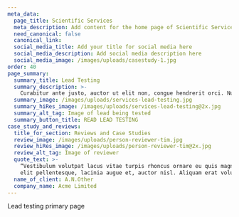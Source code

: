 ```yaml
---
meta_data:
  page_title: Scientific Services
  meta_description: Add content for the home page of Scientific Services here...
  need_canonical: false
  canonical_link:
  social_media_title: Add your title for social media here
  social_media_description: Add social media description here
  social_media_image: /images/uploads/casestudy-1.jpg
order: 40
page_summary:
  summary_title: Lead Testing
  summary_description: >-
    Curabitur ante justo, auctor ut elit non, congue hendrerit orci. Nullam quis convallis turpis.
  summary_image: /images/uploads/services-lead-testing.jpg
  summary_hiRes_image: /images/uploads/services-lead-testing@2x.jpg
  summary_alt_tag: Image of lead being tested
  summary_button_title: READ LEAD TESTING
case_study_and_reviews:
  title_for_section: Reviews and Case Studies
  review_image: /images/uploads/person-reviewer-tim.jpg
  review_hiRes_image: /images/uploads/person-reviewer-tim@2x.jpg
  review_alt_tag: Image of reviewer
  quote_text: >-
    “Vestibulum volutpat lacus vitae turpis rhoncus ornare eu quis magna. In at
    elit pellentesque, lacinia augue et, auctor nisl. Aliquam erat volutpat. ”
  name_of_client: A.N.Other
  company_name: Acme Limited
---
```

Lead testing primary page
